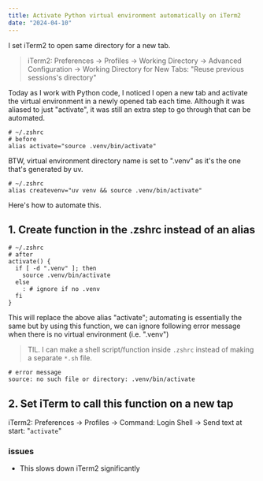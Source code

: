 ```yaml
---
title: Activate Python virtual environment automatically on iTerm2
date: "2024-04-10"
---
```


I set iTerm2 to open same directory for a new tab.

> iTerm2: Preferences -> Profiles -> Working Directory -> Advanced Configuration -> Working Directory for New Tabs: "Reuse previous sessions's directory"

Today as I work with Python code, I noticed I open a new tab and activate the virtual environment in a newly opened tab each time.
Although it was aliased to just "activate", it was still an extra step to go through that can be automated.

```shell
# ~/.zshrc
# before
alias activate="source .venv/bin/activate"
```

BTW, virtual environment directory name is set to ".venv" as it's the one that's generated by uv.

```shell
# ~/.zshrc
alias createvenv="uv venv && source .venv/bin/activate"
```

Here's how to automate this.

## 1. Create function in the .zshrc instead of an alias

```shell
# ~/.zshrc
# after
activate() {
  if [ -d ".venv" ]; then
    source .venv/bin/activate
  else
    : # ignore if no .venv
  fi
}
```

This will replace the above alias "activate"; automating is essentially the same but by using this function, we can ignore following error message when there is no virtual environment (i.e. ".venv")

> TIL. I can make a shell script/function inside `.zshrc` instead of making a separate `*.sh` file.

```shell
# error message
source: no such file or directory: .venv/bin/activate
```

## 2. Set iTerm to call this function on a new tap

iTerm2: Preferences -> Profiles -> Command: Login Shell -> Send text at start: "`activate`"

### issues

- This slows down iTerm2 significantly

